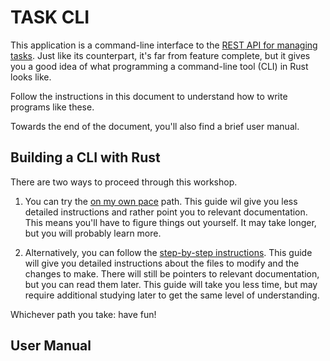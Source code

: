 # TASK CLI

This application is a command-line interface to the [REST API for managing tasks](../rest-api).
Just like its counterpart, it's far from feature complete, but it gives you a good idea of what programming a command-line tool (CLI) in Rust looks like.

Follow the instructions in this document to understand how to write programs like these.

Towards the end of the document, you'll also find a brief user manual.

## Building a CLI with Rust
There are two ways to proceed through this workshop.

1. You can try the [on my own pace](./on-my-own-1.md) path.
This guide wil give you less detailed instructions and rather point you to relevant documentation.
This means you'll have to figure things out yourself.
It may take longer, but you will probably learn more.

2. Alternatively, you can follow the [step-by-step instructions](./step-by-step-1.md).
This guide will give you detailed instructions about the files to modify and the changes to make.
There will still be pointers to relevant documentation, but you can read them later.
This guide will take you less time, but may require additional studying later to get the same level of understanding.

Whichever path you take: have fun!

## User Manual